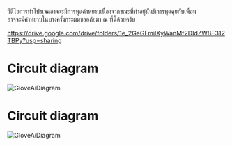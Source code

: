 วีดีโอการทำโปรเจคอาจจะมีการพูดคำหยาบเนื่องจากขณะที่ทำอยู่นั้นมีการพูดคุยกับเพื่อน<br>
อาจจะมีคำหยาบในบางครั้งกระผมขออภัยมา ณ ที่นี้ด้วยครับ

https://drive.google.com/drive/folders/1e_2GeGFmilXyWanMf2DIdZW8F312TBPy?usp=sharing

# Circuit diagram<br>
![GloveAiDiagram](https://user-images.githubusercontent.com/107335547/207733245-2fb61e4f-a550-4045-98cd-346b6cf7549b.png)

# Circuit diagram<br>
![GloveAiDiagram](https://user-images.githubusercontent.com/107335547/207733245-2fb61e4f-a550-4045-98cd-346b6cf7549b.png)